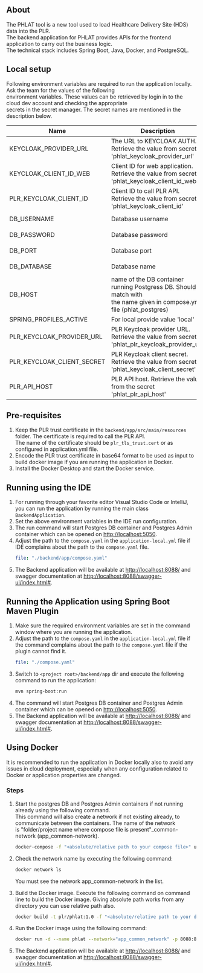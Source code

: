 ## About
The PHLAT tool is a new tool used to load Healthcare Delivery Site (HDS) data into the PLR.<br> 
The backend application for PHLAT provides APIs for the frontend application to carry out the business logic.<br>
The technical stack includes Spring Boot, Java, Docker, and PostgreSQL.

## Local setup
Following environment variables are required to run the application locally. Ask the team for the values of the following<br> 
environment variables. These values can be retrieved by login in to the cloud dev account and checking the appropriate<br>
secrets in the secret manager. The secret names are mentioned in the description below.

| Name                       | Description                                                                                                              | Example                             |
|----------------------------|--------------------------------------------------------------------------------------------------------------------------|-------------------------------------|
| KEYCLOAK_PROVIDER_URL      | The URL to KEYCLOAK AUTH. Retrieve the value from secret 'phlat_keycloak_provider_url'                                   |
| KEYCLOAK_CLIENT_ID_WEB     | Client ID for web application. Retrieve the value from secret 'phlat_keycloak_client_id_web'                             |
| PLR_KEYCLOAK_CLIENT_ID     | Client ID to call PLR API. Retrieve the value from secret 'phlat_keycloak_client_id'                                     |
| DB_USERNAME                | Database username                                                                                                        | refer to `backend/app/compose.yaml` |
| DB_PASSWORD                | Database password                                                                                                        | refer to `backend/app/compose.yaml` |
| DB_PORT                    | Database port                                                                                                            | refer to `backend/app/compose.yaml` |
| DB_DATABASE                | Database name                                                                                                            | refer to `backend/app/compose.yaml` |
| DB_HOST                    | name of the DB container running Postgress DB. Should match with<br/>the name given in compose.yml file (phlat_postgres) | my_postgress_db                     |
| SPRING_PROFILES_ACTIVE     | For local provide value 'local'                                                                                          | local                               |
| PLR_KEYCLOAK_PROVIDER_URL  | PLR Keycloak provider URL. Retrieve the value from secret 'phlat_plr_keycloak_provider_url'                              |
| PLR_KEYCLOAK_CLIENT_SECRET | PLR Keycloak client secret. Retrieve the value from secret 'phlat_keycloak_client_secret'                                |
| PLR_API_HOST               | PLR API host. Retrieve the value from the secret 'phlat_plr_api_host'                                                    | https://abc.com                     |

## Pre-requisites
1. Keep the PLR trust certificate in the `backend/app/src/main/resources` folder. The certificate is required to call the PLR API. <br>
The name of the certificate should be `plr_tls_trust.cert` or as configured in application.yml file.
2. Encode the PLR trust certificate in base64 format to be used as input to build docker image if you are running the application in Docker.
3. Install the Docker Desktop and start the Docker service.

## Running using the IDE
1. For running through your favorite editor Visual Studio Code or IntelliJ, you can run the application by running the main class `BackendApplication`.
2. Set the above environment variables in the IDE run configuration.
3. The run command will start Postgres DB container and Postgres Admin container which can be opened on [http://localhost:5050](http://localhost:5050).
4. Adjust the path to the `compose.yaml` in the `application-local.yml` file if IDE complains about the path to the `compose.yaml` file.
   ```yaml
   file: "./backend/app/compose.yaml"
   ```
5. The Backend application will be available at [http://localhost:8088/](http://localhost:8088/) and swagger documentation at [http://localhost:8088/swagger-ui/index.html#](http://localhost:8088/swagger-ui/index.html#).

## Running the Application using Spring Boot Maven Plugin
1. Make sure the required environment variables are set in the command window where you are running the application.
2. Adjust the path to the `compose.yaml` in the `application-local.yml` file if the command complains about the path to the `compose.yaml` file if the plugin cannot find it.
   ```yaml
   file: "./compose.yaml"
   ```
3. Switch to `<project root>/backend/app` dir and execute the following command to run the application:
   ```sh
   mvn spring-boot:run
   ```
4. The command will start Postgres DB container and Postgres Admin container which can be opened on [http://localhost:5050](http://localhost:5050).
5. The Backend application will be available at [http://localhost:8088/](http://localhost:8088/) and swagger documentation at [http://localhost:8088/swagger-ui/index.html#](http://localhost:8088/swagger-ui/index.html#).

## Using Docker
It is recommended to run the application in Docker locally also to avoid any issues in cloud deployment, 
especially when any configuration related to Docker or application properties are changed.

### Steps
1. Start the postgres DB and Postgres Admin containers if not running already using the following command.<br>
This command will also create a network if not existing already, to communicate between the containers. The name of the network<br>
is "folder/project name where compose file is present"_common-network (app_common-network).
   ```sh
   docker-compose -f "<absolute/relative path to your compose file>" up -d
   ```
2. Check the network name by executing the following command:
   ```sh
   docker network ls
   ```
   You must see the network app_common-network in the list.

3. Build the Docker image. Execute the following command on command line to build the Docker image. Giving absolute path works from any directory you can use relative path also.
      ```sh
      docker build -t plr/phlat:1.0 -f "<absolute/relative path to your docker file>" --build-arg PLR_TLS_TRUST_CERT=<base 64 encoded PLR trust certificate> " absolute/relative path to <project root>/backend/app"
      ```
4. Run the Docker image using the following command:
   ```sh
   docker run -d --name phlat --network="app_common_network" -p 8088:8088 --env-file "<name of the env file containing above env variables>" plr/phlat:1.0
   ```
5. The Backend application will be available at [http://localhost:8088/](http://localhost:8088/) and swagger documentation at [http://localhost:8088/swagger-ui/index.html#](http://localhost:8088/swagger-ui/index.html#).
